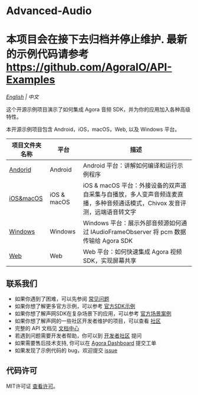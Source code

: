 # Advanced-Audio
# **本项目会在接下去归档并停止维护. 最新的示例代码请参考 https://github.com/AgoraIO/API-Examples**
*[English](README.md) | 中文*

这个开源示例项目演示了如何集成 Agora 音频 SDK，并为你的应用加入各种高级特性。

本开源示例项目包含 Android，iOS，macOS，Web, 以及 Windows 平台。

项目文件夹名称|平台|描述
---|---|---
[Andorid](./Android)|Android|Android 平台：讲解如何编译和运行示例程序
[iOS&macOS](./iOS&macOS)|iOS & macOS|iOS & macOS 平台：外接设备的双声道自采集与自播放，多人变声音频连麦直播，多种音频通话模式，Chivox 发音评测，远端语音转文字
[Windows](./Windows)|Windows|Windows 平台：展示外部音频源如何通过 IAudioFrameObserver 将 pcm 数据传输给 Agora SDK
[Web](./Web)|Web|Web 平台：如何快速集成 Agora 视频 SDK，实现屏幕共享

## 联系我们

- 如果你遇到了困难，可以先参阅 [常见问题](https://docs.agora.io/cn/faq)
- 如果你想了解更多官方示例，可以参考 [官方SDK示例](https://github.com/AgoraIO)
- 如果你想了解声网SDK在复杂场景下的应用，可以参考 [官方场景案例](https://github.com/AgoraIO-usecase)
- 如果你想了解声网的一些社区开发者维护的项目，可以查看 [社区](https://github.com/AgoraIO-Community)
- 完整的 API 文档见 [文档中心](https://docs.agora.io/cn/)
- 若遇到问题需要开发者帮助，你可以到 [开发者社区](https://rtcdeveloper.com/) 提问
- 如果需要售后技术支持, 你可以在 [Agora Dashboard](https://dashboard.agora.io) 提交工单
- 如果发现了示例代码的 bug，欢迎提交 [issue](https://github.com/AgoraIO/Advanced-Audio/issues)

## 代码许可

MIT许可证 [查看许可](LICENSE.md)。
